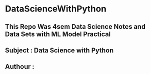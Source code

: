 # DataScienceWithPython

## This Repo Was 4sem Data Science Notes and Data Sets with ML Model Practical
## Subject : Data Science with Python
## Authour : 
